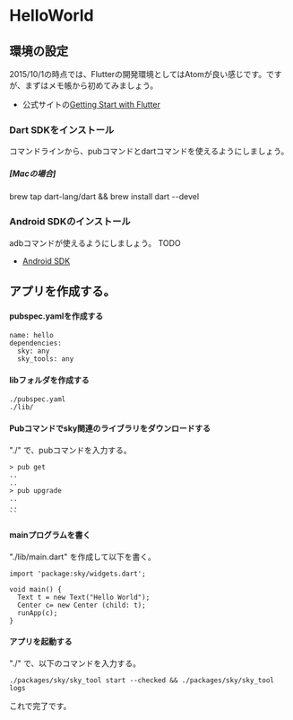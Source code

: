 # HelloWorld

## 環境の設定
2015/10/1の時点では、Flutterの開発環境としてはAtomが良い感じです。ですが、まずはメモ帳から初めてみましょう。

* 公式サイトの[Getting Start with Flutter]( http://flutter.io/getting-started/)

### Dart SDKをインストール
コマンドラインから、pubコマンドとdartコマンドを使えるようにしましょう。

##### [Macの場合]
brew tap dart-lang/dart && brew install dart --devel


### Android SDKのインストール
adbコマンドが使えるようにしましょう。
TODO
* [Android SDK](https://developer.android.com/sdk/installing/index.html?pkg=tools)

## アプリを作成する。
#### pubspec.yamlを作成する
```
name: hello
dependencies:
  sky: any
  sky_tools: any
```

#### libフォルダを作成する
```
./pubspec.yaml
./lib/
```
#### Pubコマンドでsky関連のライブラリをダウンロードする

"./" で、pubコマンドを入力する。
```
> pub get
..
..
> pub upgrade
..
..
``

```
#### mainプログラムを書く
"./lib/main.dart" を作成して以下を書く。
```
import 'package:sky/widgets.dart';

void main() {
  Text t = new Text("Hello World");
  Center c= new Center (child: t);
  runApp(c);
}
```

#### アプリを起動する
"./" で、以下のコマンドを入力する。

```
./packages/sky/sky_tool start --checked && ./packages/sky/sky_tool logs
```

これで完了です。


